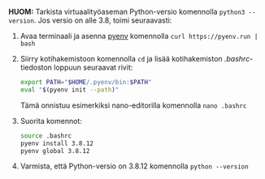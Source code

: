 **HUOM:** Tarkista virtuaalityöaseman Python-versio komennolla `python3 --version`. Jos versio on alle 3.8, toimi seuraavasti:

1. Avaa terminaali ja asenna [pyenv](https://github.com/pyenv/pyenv) komennolla `curl https://pyenv.run | bash`
2. Siirry kotihakemistoon komennolla `cd` ja lisää kotihakemiston _.bashrc_-tiedoston loppuun seuraavat rivit:

   ```bash
   export PATH="$HOME/.pyenv/bin:$PATH"
   eval "$(pyenv init --path)"
   ```

   Tämä onnistuu esimerkiksi nano-editorilla komennolla `nano .bashrc`

3. Suorita komennot:

   ```bash
   source .bashrc
   pyenv install 3.8.12
   pyenv global 3.8.12
   ```

4. Varmista, että Python-versio on 3.8.12 komennolla `python --version`
